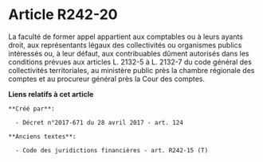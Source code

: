 # Article R242-20

La faculté de former appel appartient aux comptables ou à leurs ayants droit, aux représentants légaux des collectivités ou
organismes publics intéressés ou, à leur défaut, aux contribuables dûment autorisés dans les conditions prévues aux articles
L. 2132-5 à L. 2132-7 du code général des collectivités territoriales, au ministère public près la chambre régionale des
comptes et au procureur général près la Cour des comptes.

**Liens relatifs à cet article**

	**Créé par**:

	  - Décret n°2017-671 du 28 avril 2017 - art. 124

	**Anciens textes**:

	  - Code des juridictions financières - art. R242-15 (T)
